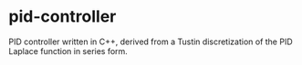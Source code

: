 # pid-controller
PID controller written in C++, derived from a Tustin discretization of the PID Laplace function in series form.
